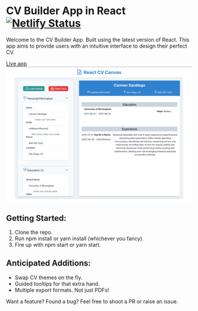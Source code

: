 # CV Builder App in React [![Netlify Status](https://api.netlify.com/api/v1/badges/790e4d04-842d-4b44-8195-21836032ffb9/deploy-status)](https://app.netlify.com/sites/react-cv-canvas/deploys)

Welcome to the CV Builder App. Built using the latest version of React. This app aims to provide users with an intuitive interface to design their perfect CV.

[Live app](https://react-cv-canvas.netlify.app/)
![Project screenshot](./src/assets/images/cv-shot.jpeg)

## Getting Started:

1. Clone the repo.
2. Run npm install or yarn install (whichever you fancy).
3. Fire up with npm start or yarn start.

## Anticipated Additions:

- Swap CV themes on the fly.
- Guided tooltips for that extra hand.
- Multiple export formats. Not just PDFs!

Want a feature? Found a bug? Feel free to shoot a PR or raise an issue.
